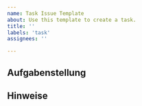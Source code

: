 ```yaml
---
name: Task Issue Template
about: Use this template to create a task.
title: ''
labels: 'task'
assignees: ''

---
```


## Aufgabenstellung

## Hinweise
